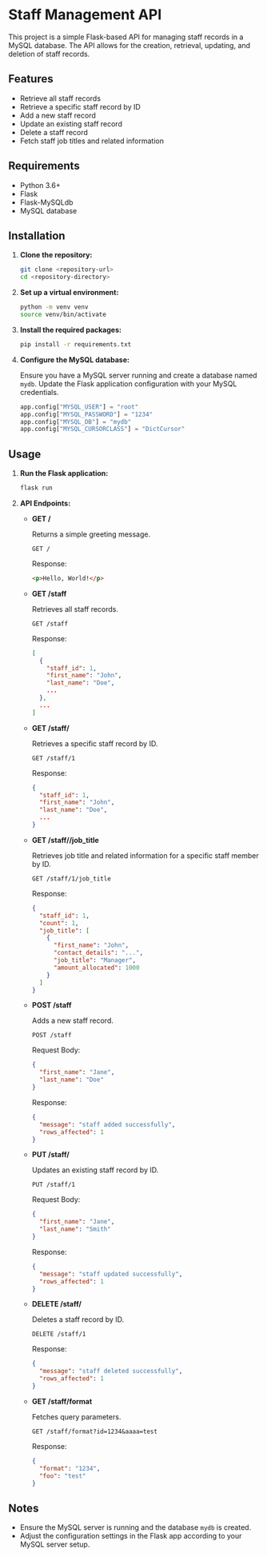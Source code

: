 # Staff Management API

This project is a simple Flask-based API for managing staff records in a MySQL database. The API allows for the creation, retrieval, updating, and deletion of staff records.

## Features

- Retrieve all staff records
- Retrieve a specific staff record by ID
- Add a new staff record
- Update an existing staff record
- Delete a staff record
- Fetch staff job titles and related information

## Requirements

- Python 3.6+
- Flask
- Flask-MySQLdb
- MySQL database

## Installation

1. **Clone the repository:**

    ```bash
    git clone <repository-url>
    cd <repository-directory>
    ```

2. **Set up a virtual environment:**

    ```bash
    python -m venv venv
    source venv/bin/activate
    ```

3. **Install the required packages:**

    ```bash
    pip install -r requirements.txt
    ```

4. **Configure the MySQL database:**

    Ensure you have a MySQL server running and create a database named `mydb`. Update the Flask application configuration with your MySQL credentials.

    ```python
    app.config["MYSQL_USER"] = "root"
    app.config["MYSQL_PASSWORD"] = "1234"
    app.config["MYSQL_DB"] = "mydb"
    app.config["MYSQL_CURSORCLASS"] = "DictCursor"
    ```

## Usage

1. **Run the Flask application:**

    ```bash
    flask run
    ```

2. **API Endpoints:**

    - **GET /**

      Returns a simple greeting message.

      ```plaintext
      GET /
      ```

      Response:
      ```html
      <p>Hello, World!</p>
      ```

    - **GET /staff**

      Retrieves all staff records.

      ```plaintext
      GET /staff
      ```

      Response:
      ```json
      [
        {
          "staff_id": 1,
          "first_name": "John",
          "last_name": "Doe",
          ...
        },
        ...
      ]
      ```

    - **GET /staff/<id>**

      Retrieves a specific staff record by ID.

      ```plaintext
      GET /staff/1
      ```

      Response:
      ```json
      {
        "staff_id": 1,
        "first_name": "John",
        "last_name": "Doe",
        ...
      }
      ```

    - **GET /staff/<id>/job_title**

      Retrieves job title and related information for a specific staff member by ID.

      ```plaintext
      GET /staff/1/job_title
      ```

      Response:
      ```json
      {
        "staff_id": 1,
        "count": 1,
        "job_title": [
          {
            "first_name": "John",
            "contact_details": "...",
            "job_title": "Manager",
            "amount_allocated": 1000
          }
        ]
      }
      ```

    - **POST /staff**

      Adds a new staff record.

      ```plaintext
      POST /staff
      ```

      Request Body:
      ```json
      {
        "first_name": "Jane",
        "last_name": "Doe"
      }
      ```

      Response:
      ```json
      {
        "message": "staff added successfully",
        "rows_affected": 1
      }
      ```

    - **PUT /staff/<id>**

      Updates an existing staff record by ID.

      ```plaintext
      PUT /staff/1
      ```

      Request Body:
      ```json
      {
        "first_name": "Jane",
        "last_name": "Smith"
      }
      ```

      Response:
      ```json
      {
        "message": "staff updated successfully",
        "rows_affected": 1
      }
      ```

    - **DELETE /staff/<id>**

      Deletes a staff record by ID.

      ```plaintext
      DELETE /staff/1
      ```

      Response:
      ```json
      {
        "message": "staff deleted successfully",
        "rows_affected": 1
      }
      ```

    - **GET /staff/format**

      Fetches query parameters.

      ```plaintext
      GET /staff/format?id=1234&aaaa=test
      ```

      Response:
      ```json
      {
        "format": "1234",
        "foo": "test"
      }
      ```

## Notes

- Ensure the MySQL server is running and the database `mydb` is created.
- Adjust the configuration settings in the Flask app according to your MySQL server setup.
